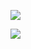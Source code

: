 ![](https://www.nta.go.jp/tmp/f86c9df5-2fda-4908-b287-35a35887e79b/images/edc8085da16fdb3259cdaf210746f5512f94d10a971823f58f6e336589790160.jpg)

![](https://www.nta.go.jp/tmp/f86c9df5-2fda-4908-b287-35a35887e79b/images/29f871b69db2fa581cec5e7170aa8b9bf581da96790567e0e6b08ca2e93dccb4.jpg)